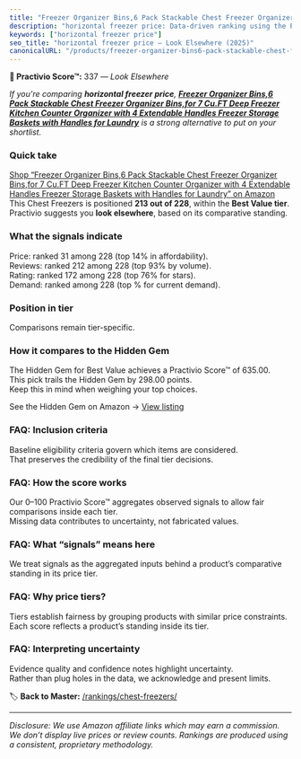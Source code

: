```yaml
---
title: "Freezer Organizer Bins,6 Pack Stackable Chest Freezer Organizer Bins,for 7 Cu.FT Deep Freezer Kitchen Counter Organizer with 4 Extendable Handles Freezer Storage Baskets with Handles for Laundry"
description: "horizontal freezer price: Data-driven ranking using the Practivio Score™. Positioned by quality, value, demand, findability, momentum."
keywords: ["horizontal freezer price"]
seo_title: "horizontal freezer price — Look Elsewhere (2025)"
canonicalURL: "/products/freezer-organizer-bins6-pack-stackable-chest-freezer-organizer-binsfor-7-cuft-deep-freezer-kitchen-counter-organizer-with-4-extendable-handles-freezer-storage-baskets-with-handles-for-laundry-B0DLKM7895/"
---
```


**🚫 Practivio Score™:** 337 — _Look Elsewhere_


*If you're comparing **horizontal freezer price**, **[Freezer Organizer Bins,6 Pack Stackable Chest Freezer Organizer Bins,for 7 Cu.FT Deep Freezer Kitchen Counter Organizer with 4 Extendable Handles Freezer Storage Baskets with Handles for Laundry](https://www.amazon.com/dp/B0DLKM7895?tag=practivio-20)** is a strong alternative to put on your shortlist.*
### Quick take
[Shop “Freezer Organizer Bins,6 Pack Stackable Chest Freezer Organizer Bins,for 7 Cu.FT Deep Freezer Kitchen Counter Organizer with 4 Extendable Handles Freezer Storage Baskets with Handles for Laundry” on Amazon](https://www.amazon.com/dp/B0DLKM7895?tag=practivio-20)
This Chest Freezers is positioned **213 out of 228**, within the **Best Value tier**.  
Practivio suggests you **look elsewhere**, based on its comparative standing.

### What the signals indicate
Price: ranked 31 among 228 (top 14% in affordability).  
Reviews: ranked 212 among 228 (top 93% by volume).  
Rating: ranked 172 among 228 (top 76% for stars).  
Demand: ranked  among 228 (top % for current demand).

### Position in tier
Comparisons remain tier-specific.

### How it compares to the Hidden Gem
The Hidden Gem for Best Value achieves a Practivio Score™ of 635.00.  
This pick trails the Hidden Gem by 298.00 points.  
Keep this in mind when weighing your top choices.  

See the Hidden Gem on Amazon → [View listing](https://www.amazon.com/dp/B07H463Q6Y?tag=practivio-20)

### FAQ: Inclusion criteria
Baseline eligibility criteria govern which items are considered.  
That preserves the credibility of the final tier decisions.

### FAQ: How the score works
Our 0–100 Practivio Score™ aggregates observed signals to allow fair comparisons inside each tier.  
Missing data contributes to uncertainty, not fabricated values.

### FAQ: What “signals” means here
We treat signals as the aggregated inputs behind a product’s comparative standing in its price tier.

### FAQ: Why price tiers?
Tiers establish fairness by grouping products with similar price constraints.  
Each score reflects a product’s standing inside its tier.

### FAQ: Interpreting uncertainty
Evidence quality and confidence notes highlight uncertainty.  
Rather than plug holes in the data, we acknowledge and present limits.


🏷️ **Back to Master:** [/rankings/chest-freezers/](/rankings/chest-freezers/)

---
_Disclosure: We use Amazon affiliate links which may earn a commission. We don’t display live prices or review counts. Rankings are produced using a consistent, proprietary methodology._
